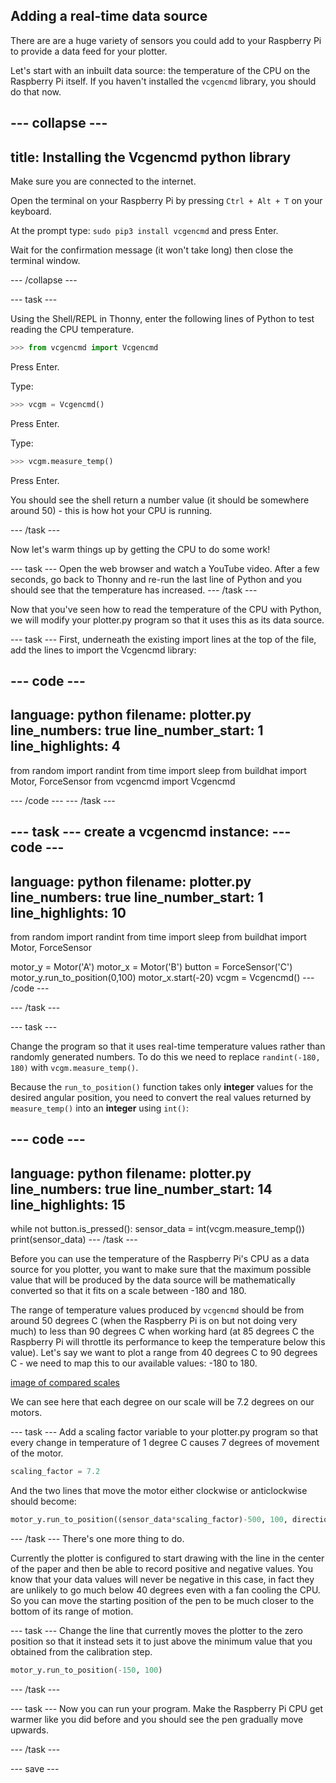 ## Adding a real-time data source

There are are a huge variety of sensors you could add to your Raspberry Pi to provide a data feed for your plotter.

Let's start with an inbuilt data source: the temperature of the CPU on the Raspberry Pi itself. If you haven't installed the `vcgencmd` library, you should do that now. 

--- collapse ---
---
title: Installing the Vcgencmd python library
---
Make sure you are connected to the internet.

Open the terminal on your Raspberry Pi by pressing `Ctrl + Alt + T` on your keyboard.

At the prompt type: `sudo pip3 install vcgencmd` and press Enter.
 
Wait for the confirmation message (it won't take long) then close the terminal window.

--- /collapse --- 

--- task ---

Using the Shell/REPL in Thonny, enter the following lines of Python to test reading the CPU temperature.

```python
>>> from vcgencmd import Vcgencmd
```
Press Enter.

Type:
```python
>>> vcgm = Vcgencmd()
```
Press Enter.

Type:
```python
>>> vcgm.measure_temp()
```
Press Enter.

You should see the shell return a number value (it should be somewhere around 50) - this is how hot your CPU is running.

--- /task ---

Now let's warm things up by getting the CPU to do some work!

--- task ---
Open the web browser and watch a YouTube video. After a few seconds, go back to Thonny and re-run the last line of Python and you should see that the temperature has increased. 
--- /task ---

Now that you've seen how to read the temperature of the CPU with Python, we will modify your plotter.py program so that it uses this as its data source. 

--- task ---
First, underneath the existing import lines at the top of the file, add the lines to import the Vcgencmd library:

--- code ---
---
language: python
filename: plotter.py
line_numbers: true
line_number_start: 1
line_highlights: 4
---
from random import randint
from time import sleep
from buildhat import Motor, ForceSensor
from vcgencmd import Vcgencmd

--- /code ---
--- /task ---

--- task ---
create a vcgencmd instance:
--- code ---
---
language: python
filename: plotter.py
line_numbers: true
line_number_start: 1
line_highlights: 10
---
from random import randint
from time import sleep
from buildhat import Motor, ForceSensor

motor_y = Motor('A')
motor_x = Motor('B')
button = ForceSensor('C')
motor_y.run_to_position(0,100)
motor_x.start(-20)
vcgm = Vcgencmd()
--- /code ---

--- /task ---

--- task ---

Change the program so that it uses real-time temperature values rather than randomly generated numbers. To do this we need to replace `randint(-180, 180)` with `vcgm.measure_temp()`.

Because the `run_to_position()` function takes only **integer** values for the desired angular position, you need to convert the real values returned by `measure_temp()` into an **integer** using `int()`:

--- code ---
---
language: python
filename: plotter.py
line_numbers: true
line_number_start: 14
line_highlights: 15
---
while not button.is_pressed():
    sensor_data = int(vcgm.measure_temp())
    print(sensor_data)
--- /task ---

Before you can use the temperature of the Raspberry Pi's CPU as a data source for you plotter, you want to make sure that the maximum possible value that will be produced by the data source will be mathematically converted so that it fits on a scale between -180 and 180. 

The range of temperature values produced by `vcgencmd` should be from around 50 degrees C (when the Raspberry Pi is on but not doing very much) to less than 90 degrees C when working hard (at 85 degrees C the Raspberry Pi will throttle its performance to keep the temperature below this value). Let's say we want to plot a range from 40 degrees C to 90 degrees C - we need to map this to our available values: -180 to 180.

[image of compared scales](/images/en/scales.png)

We can see here that each degree on our scale will be 7.2 degrees on our motors. 

--- task ---
Add a scaling factor variable to your plotter.py program so that every change in temperature of 1 degree C causes 7 degrees of movement of the motor.

```python
scaling_factor = 7.2
```

And the two lines that move the motor either clockwise or anticlockwise should become:

```python
motor_y.run_to_position((sensor_data*scaling_factor)-500, 100, direction="anticlockwise")
```

--- /task ---
There's one more thing to do. 

Currently the plotter is configured to start drawing with the line in the center of the paper and then be able to record positive and negative values. You know that your data values will never be negative in this case, in fact they are unlikely to go much below 40 degrees even with a fan cooling the CPU. So you can move the starting position of the pen to be much closer to the bottom of its range of motion. 

--- task ---
Change the line that currently moves the plotter to the zero position so that it instead sets it to just above the minimum value that you obtained from the calibration step.


```python
motor_y.run_to_position(-150, 100)

```

--- /task ---

--- task ---
Now you can run your program. Make the Raspberry Pi CPU get warmer like you did before and you should see the pen gradually move upwards.

--- /task ---




--- save ---